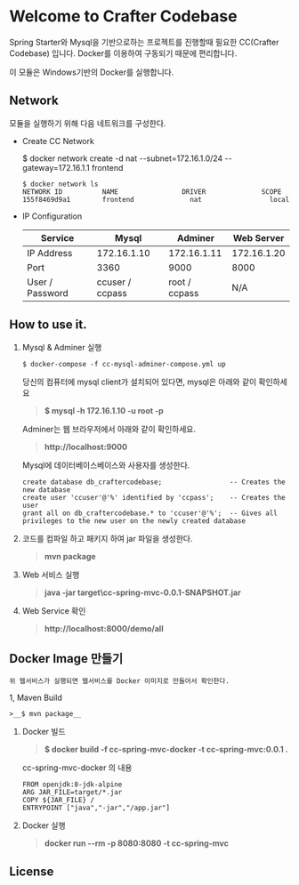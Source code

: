 # Welcome to Crafter Codebase

Spring Starter와 Mysql을 기반으로하는 프로젝트를 진행할때 필요한 CC(Crafter Codebase) 입니다.
Docker를 이용하여 구동되기 때문에 편리합니다.

이 모듈은 Windows기반의 Docker를 실행합니다.

## Network
모듈을 실행하기 위해 다음 네트워크를 구성한다.

* Create CC Network

    $ docker network create -d nat --subnet=172.16.1.0/24 --gateway=172.16.1.1 frontend

    ~~~
    $ docker network ls
    NETWORK ID          NAME                DRIVER              SCOPE
    155f8469d9a1        frontend              nat                 local
    ~~~

* IP Configuration

    Service         | Mysql           | Adminer       | Web Server        
    --------------- | --------------- | ------------- | -------------
    IP Address      | 172.16.1.10     | 172.16.1.11   | 172.16.1.20
    Port            | 3360            | 9000          | 8000
    User / Password | ccuser / ccpass | root / ccpass | N/A


## How to use it.
1. Mysql & Adminer 실행
    ~~~
    $ docker-compose -f cc-mysql-adminer-compose.yml up
    ~~~
    
   당신의 컴퓨터에 mysql client가 설치되어 있다면, mysql은 아래와 같이 확인하세요
    >__$ mysql -h 172.16.1.10 -u root -p__
  
    Adminer는 웹 브라우저에서 아래와 같이 확인하세요.
    >__http://localhost:9000__
    
    
    Mysql에 데이터베이스베이스와 사용자를 생성한다.
    ~~~
    create database db_craftercodebase;                 -- Creates the new database
    create user 'ccuser'@'%' identified by 'ccpass';    -- Creates the user
    grant all on db_craftercodebase.* to 'ccuser'@'%';  -- Gives all privileges to the new user on the newly created database
    ~~~
    
1. 코드를 컴파일 하고 패키지 하여 jar 파일을 생성한다.
    >__mvn package__
    
1. Web 서비스 실행
    >__java -jar target\cc-spring-mvc-0.0.1-SNAPSHOT.jar__

1. Web Service 확인    
    >__http://localhost:8000/demo/all__


## Docker Image 만들기

    위 웹서비스가 실행되면 웹서비스를 Docker 이미지로 만들어서 확인한다.

1, Maven Build
    
    >__$ mvn package__

1. Docker 빌드
    >__$ docker build -f cc-spring-mvc-docker -t cc-spring-mvc:0.0.1 .__
    
    cc-spring-mvc-docker 의 내용
    ~~~
    FROM openjdk:8-jdk-alpine
    ARG JAR_FILE=target/*.jar
    COPY ${JAR_FILE} /
    ENTRYPOINT ["java","-jar","/app.jar"]
    ~~~

1. Docker 실행
    >__docker run --rm -p 8080:8080 -t cc-spring-mvc__
    

## License





